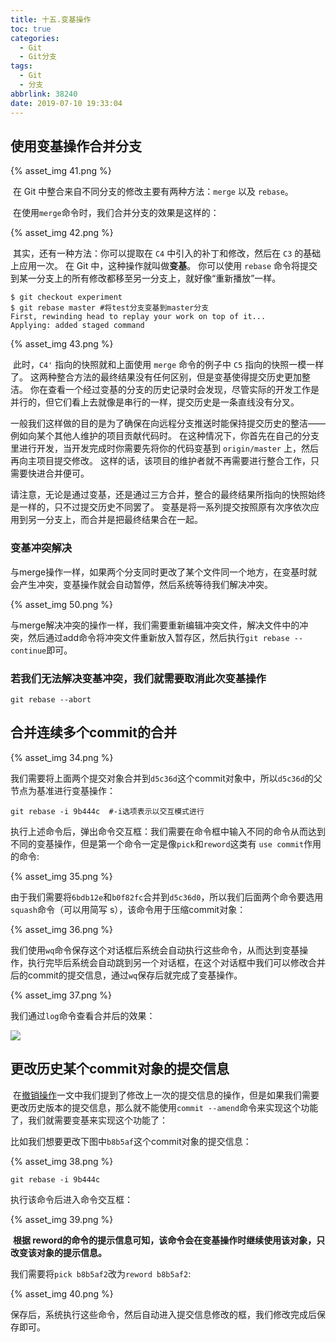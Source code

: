 ```yaml
---
title: 十五.变基操作
toc: true
categories:
  - Git
  - Git分支
tags:
  - Git
  - 分支
abbrlink: 38240
date: 2019-07-10 19:33:04
---
```


## **使用变基操作合并分支**

<!--more-->

{% asset_img 41.png %}

​	在 Git 中整合来自不同分支的修改主要有两种方法：`merge` 以及 `rebase`。

​	在使用`merge`命令时，我们合并分支的效果是这样的：

{% asset_img 42.png %}

​	其实，还有一种方法：你可以提取在 `C4` 中引入的补丁和修改，然后在 `C3` 的基础上应用一次。 在 Git 中，这种操作就叫做**变基**。 你可以使用 `rebase` 命令将提交到某一分支上的所有修改都移至另一分支上，就好像“重新播放”一样。

```shell
$ git checkout experiment
$ git rebase master #将test分支变基到master分支
First, rewinding head to replay your work on top of it...
Applying: added staged command
```

{% asset_img 43.png %}

​	此时，`C4'` 指向的快照就和上面使用 `merge` 命令的例子中 `C5` 指向的快照一模一样了。 这两种整合方法的最终结果没有任何区别，但是变基使得提交历史更加整洁。 你在查看一个经过变基的分支的历史记录时会发现，尽管实际的开发工作是并行的，但它们看上去就像是串行的一样，提交历史是一条直线没有分叉。

​	一般我们这样做的目的是为了确保在向远程分支推送时能保持提交历史的整洁——例如向某个其他人维护的项目贡献代码时。 在这种情况下，你首先在自己的分支里进行开发，当开发完成时你需要先将你的代码变基到 `origin/master` 上，然后再向主项目提交修改。 这样的话，该项目的维护者就不再需要进行整合工作，只需要快进合并便可。

​	请注意，无论是通过变基，还是通过三方合并，整合的最终结果所指向的快照始终是一样的，只不过提交历史不同罢了。 变基是将一系列提交按照原有次序依次应用到另一分支上，而合并是把最终结果合在一起。

### **变基冲突解决**

​	与merge操作一样，如果两个分支同时更改了某个文件同一个地方，在变基时就会产生冲突，变基操作就会自动暂停，然后系统等待我们解决冲突。

{% asset_img 50.png %}

​	与merge解决冲突的操作一样，我们需要重新编辑冲突文件，解决文件中的冲突，然后通过add命令将冲突文件重新放入暂存区，然后执行`git rebase --continue`即可。

### **若我们无法解决变基冲突，我们就需要取消此次变基操作**

```shell
git rebase --abort
```





## **合并连续多个commit的合并**

{% asset_img 34.png %}

​	我们需要将上面两个提交对象合并到`d5c36d`这个commit对象中，所以`d5c36d`的父节点为基准进行变基操作：

```shell
git rebase -i 9b444c  #-i选项表示以交互模式进行
```

执行上述命令后，弹出命令交互框：我们需要在命令框中输入不同的命令从而达到不同的变基操作，但是第一个命令一定是像`pick`和`reword`这类有 `use commit`作用的命令:

{% asset_img 35.png %}

​	由于我们需要将`6bdb12e`和`b0f82fc`合并到`d5c36d0`，所以我们后面两个命令要选用 `squash`命令（可以用简写 s），该命令用于压缩commit对象：

{% asset_img 36.png %}

​	我们使用`wq`命令保存这个对话框后系统会自动执行这些命令，从而达到变基操作，执行完毕后系统会自动跳到另一个对话框，在这个对话框中我们可以修改合并后的commit的提交信息，通过`wq`保存后就完成了变基操作。

{% asset_img 37.png %}

我们通过`log`命令查看合并后的效果：

![](F:/%E5%AD%A6%E4%B9%A0%E7%AC%94%E8%AE%B0/%E5%9F%BA%E7%A1%80%E7%AC%94%E8%AE%B0/Git/images/38.png)





##  **更改历史某个commit对象的提交信息**

​	在[撤销操作](_16撤销操作.md)一文中我们提到了修改上一次的提交信息的操作，但是如果我们需要更改历史版本的提交信息，那么就不能使用`commit --amend`命令来实现这个功能了，我们就需要变基来实现这个功能了：

​	比如我们想要更改下图中`b8b5af`这个commit对象的提交信息：

{% asset_img 38.png %}

```shell
git rebase -i 9b444c 
```

执行该命令后进入命令交互框：

{% asset_img 39.png %}

​	**根据 reword的命令的提示信息可知，该命令会在变基操作时继续使用该对象，只改变该对象的提示信息。**

​	我们需要将`pick b8b5af2`改为`reword b8b5af2`:

{% asset_img 40.png %}

​	保存后，系统执行这些命令，然后自动进入提交信息修改的框，我们修改完成后保存即可。


